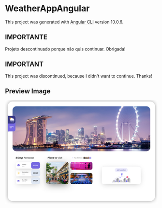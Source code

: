 # WeatherAppAngular

This project was generated with [Angular CLI](https://github.com/angular/angular-cli) version 10.0.6.

## IMPORTANTE
Projeto descontinuado porque não quis continuar. Obrigada!

## IMPORTANT
This project was discontinued, because I didn't want to continue. Thanks!

## Preview Image
<img src="./src/assets/preview.png" />

